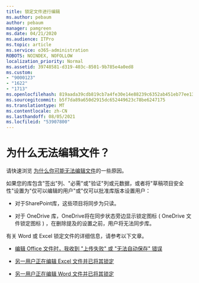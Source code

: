 ```yaml
---
title: 锁定文件进行编辑
ms.author: pebaum
author: pebaum
manager: pamgreen
ms.date: 04/21/2020
ms.audience: ITPro
ms.topic: article
ms.service: o365-administration
ROBOTS: NOINDEX, NOFOLLOW
localization_priority: Normal
ms.assetid: 39748581-d319-403c-8501-9b785e4a0ed8
ms.custom:
- "9000123"
- "1622"
- "1713"
ms.openlocfilehash: 819aada39cdb819cb7a4fe30e14e88239c6352ab451eb77ee135307d5dd1cfcd
ms.sourcegitcommit: b5f7da89a650d2915dc652449623c78be6247175
ms.translationtype: MT
ms.contentlocale: zh-CN
ms.lasthandoff: 08/05/2021
ms.locfileid: "53907800"
---
```

# <a name="why-cant-i-edit-files"></a>为什么无法编辑文件？

请快速浏览 [为什么你可能无法编辑文件](https://support.office.com/article/why-can-t-i-edit-this-file-97315f48-aa5e-49d3-a4ae-a14b73daf87b)的一些原因。

如果您的库包含"签出"列、"必需"或"验证"列或元数据，或者将"草稿项目安全性"设置为"仅可以编辑的用户"或"仅可以批准库版本设置用户：   

- 对于SharePoint库，这些项目将同步为只读。

- 对于 OneDrive 库，OneDrive将在同步状态旁边显示锁定图标 ( OneDrive 文件锁定图标 ) ，在删除提及的设置之前，用户将无法同步库。 

有关 Word 或 Excel 锁定文件的详细信息，请参考以下文章。

- [编辑 Office 文件时，我收到 "上传失败" 或 "无法自动保存" 错误](https://support.office.com/article/i-got-an-upload-failed-or-couldn-t-save-automatically-error-while-editing-an-office-file-93a14d34-88e3-4a91-9eef-58cc541d31f8)

- [另一用户正在编辑 Excel 文件并已将其锁定](https://support.office.com/article/Excel-file-is-locked-for-editing-by-another-user-6fa93887-2c2c-45f0-abcc-31b04aed68b3)

- [另一用户正在编辑 Word 文件并已将其锁定](https://support.microsoft.com/help/313472/the-document-is-locked-for-editing-by-another-user-error-message-when)
